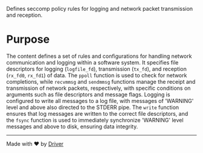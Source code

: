 <!--------------------------------------------------------------------------------->
<!-- IMPORTANT: This file is auto-generated by Driver (https://driver.ai). -------->
<!-- Manual edits may be overwritten on future commits. --------------------------->
<!--------------------------------------------------------------------------------->

Defines seccomp policy rules for logging and network packet transmission and reception.

# Purpose
The content defines a set of rules and configurations for handling network communication and logging within a software system. It specifies file descriptors for logging (`logfile_fd`), transmission (`tx_fd`), and reception (`rx_fd0`, `rx_fd1`) of data. The `ppoll` function is used to check for network completions, while `recvmmsg` and `sendmmsg` functions manage the receipt and transmission of network packets, respectively, with specific conditions on arguments such as file descriptors and message flags. Logging is configured to write all messages to a log file, with messages of 'WARNING' level and above also directed to the STDERR pipe. The `write` function ensures that log messages are written to the correct file descriptors, and the `fsync` function is used to immediately synchronize 'WARNING' level messages and above to disk, ensuring data integrity.

---
Made with ❤️ by [Driver](https://www.driver.ai/)